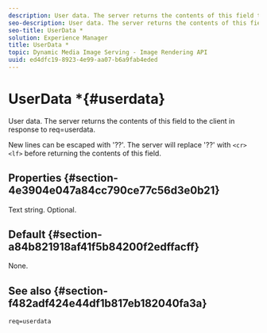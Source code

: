 ```yaml
---
description: User data. The server returns the contents of this field to the client in response to req=userdata.
seo-description: User data. The server returns the contents of this field to the client in response to req=userdata.
seo-title: UserData *
solution: Experience Manager
title: UserData *
topic: Dynamic Media Image Serving - Image Rendering API
uuid: ed4dfc19-8923-4e99-aa07-b6a9fab4eded
---
```


# UserData *{#userdata}

User data. The server returns the contents of this field to the client in response to req=userdata.

New lines can be escaped with '??'. The server will replace '??' with `<cr><lf>` before returning the contents of this field.

## Properties {#section-4e3904e047a84cc790ce77c56d3e0b21}

Text string. Optional.

## Default {#section-a84b821918af41f5b84200f2edffacff}

None.

## See also {#section-f482adf424e44df1b817eb182040fa3a}

`req=userdata` 
